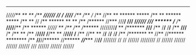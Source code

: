  ******              **                  ******** **                     **         ******   **                       **
/*////**   **   **  /**                 **////// //                     /**        **////** /**                      /**
/*   /**  //** **  ******  *****       /**        ** ******  *****      /**       **    //  /**  ******  **   **     /**
/******    //***  ///**/  **///**      /*********/**////**  **///**  ******      /**        /** **////**/**  /**  ******
/*//// **   /**     /**  /*******      ////////**/**   **  /******* **///**      /**        /**/**   /**/**  /** **///**
/*    /**   **      /**  /**////              /**/**  **   /**//// /**  /**      //**    ** /**/**   /**/**  /**/**  /**
/*******   **       //** //******       ******** /** ******//******//******       //******  ***//****** //******//******
///////   //         //   //////       ////////  // //////  //////  //////         //////  ///  //////   //////  ////// 


